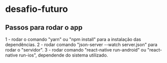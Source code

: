 # desafio-futuro

## Passos para rodar o app

1 - rodar o comando "yarn" ou "npm install" para a instalação das dependências.
2 - rodar comando "json-server --watch server.json" para rodar o "servidor".
3 - rodar comando "react-native run-android" ou "react-native run-ios", dependende do sistema utilizado. 
